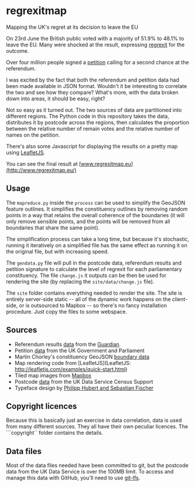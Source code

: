# regrexitmap
Mapping the UK's regret at its decision to leave the EU

On 23rd June the British public voted with a majority of 51.9% to 48.1% to leave the EU. Many were shocked at the result, expressing [regrexit](https://twitter.com/search?q=%23REGREXIT) for the outcome.

Over four million people signed a [petition](https://petition.parliament.uk/petitions/131215) calling for a second chance at the referendum.

I was excited by the fact that both the referendum and petition data had been made available in JSON format. Wouldn't it be interesting to correlate the two and see how they compare? What's more, with the data broken down into areas, it should be easy, right?

Not so easy as it turned out. The two sources of data are partitioned into different regions. The Python code in this repository takes the data, distributes it by postcode across the regions, then calculates the proportion between the relative number of remain votes and the relative number of names on the petition.

There's also some Javascript for displaying the results on a pretty map using [LeafletJS](https://github.com/Leaflet/Leaflet).

You can see the final result at [www.regrexitmap.eu](http://www.regrexitmap.eu/)

## Usage

The ```mapreduce.py``` inside the ```process``` can be used to simplify the GeoJSON feature outlines. It simplifies the constituency outlines by removing random points in a way that retains the overall coherence of the boundaries (it will only remove sensible points, and the points will be removed from all boundaries that share the same point).

The simplification process can take a long time, but because it's stochastic, running it iteratively on a simplified file has the same effect as running it on the original file, but with increasing speed.

The ```gendata.py``` file will pull in the postcode data, referendum results and petition signature to calculate the level of regrexit for each parliamentary constituency. The file ```change.js``` it outputs can be then be used for rendering the site (by replacing the ```site/data/change.js``` file).

The ```site``` folder contains everything needed to render the site. The site is entirely server-side static -- all of the dynamic work happens on the client-side, or is outsourced to Mapbox -- so there's no fancy installation procedure. Just copy the files to some webspace.

## Sources

* Referendum results [data](https://interactive.guim.co.uk/2016/06/eureferendum/booted/data/full.json) from the [Guardian](https://interactive.guim.co.uk/2016/06/eureferendum/booted/main.html).
* Petition [data](https://petition.parliament.uk/petitions/131215) from the UK Government and Parliament
* Martin Chorley's constituency GeoJSON [boundary data](https://github.com/martinjc/UK-GeoJson) 
* Map rendering code from [LeafletJS](LeafletJS: http://leafletjs.com/examples/quick-start.html)
* Tiled map images from [Mapbox](https://www.mapbox.com/)
* Postcode [data](https://census.edina.ac.uk/pds.html) from the UK Data Service Census Support
* Typeface design by [Philipp Hubert and Sebastian Fischer](http://hubertfischer.com/work/type-rubik)

## Copyright licences

Because this is basically just an exercise in data correlation, data is used from many different sources. They all have their own peculiar licences. The ```copyright`` folder contains the details.

## Data files

Most of the data files needed have been committed to git, but the postcode data from the UK Data Service is over the 100MB limit. To access and manage this data with GitHub, you'll need to use [git-lfs](https://git-lfs.github.com/).

